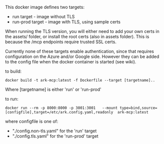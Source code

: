 This docker image defines two targets:

- run target  - image without TLS
- run-prod target - image with TLS, using sample certs

When running the TLS version, you will either need to add your own certs in the assets/ folder, or install the root certs (also in assets folder). This is because the /mcp endpoints require trusted SSL certs. 

Currently none of these targets enable authentication, since that requires configuration on the Azure and/or Google side. However they can be added to the config file when the docker container is started (see wiki).


to build:

```
docker build -t ark-mcp:latest -f Dockerfile --target [targetname]..
```
Where [targetname] is either 'run' or 'run-prod'


to run:

```
docker run --rm -p 8000:8000 -p 3001:3001   --mount type=bind,source=[configfile],target=/etc/ark.config.yaml,readonly  ark-mcp:latest
```

where configfile is one of:

- "./config.non-tls.yaml" for the 'run' target
- "./config.tls.yaml" for the 'run-prod' target

